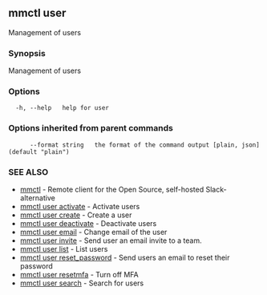 ## mmctl user

Management of users

### Synopsis

Management of users

### Options

```
  -h, --help   help for user
```

### Options inherited from parent commands

```
      --format string   the format of the command output [plain, json] (default "plain")
```

### SEE ALSO

* [mmctl](mmctl.md)	 - Remote client for the Open Source, self-hosted Slack-alternative
* [mmctl user activate](mmctl_user_activate.md)	 - Activate users
* [mmctl user create](mmctl_user_create.md)	 - Create a user
* [mmctl user deactivate](mmctl_user_deactivate.md)	 - Deactivate users
* [mmctl user email](mmctl_user_email.md)	 - Change email of the user
* [mmctl user invite](mmctl_user_invite.md)	 - Send user an email invite to a team.
* [mmctl user list](mmctl_user_list.md)	 - List users
* [mmctl user reset_password](mmctl_user_reset_password.md)	 - Send users an email to reset their password
* [mmctl user resetmfa](mmctl_user_resetmfa.md)	 - Turn off MFA
* [mmctl user search](mmctl_user_search.md)	 - Search for users

